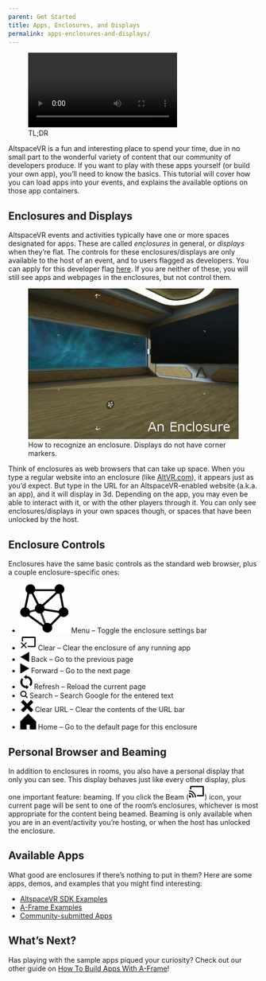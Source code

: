 ```yaml
---
parent: Get Started
title: Apps, Enclosures, and Displays
permalink: apps-enclosures-and-displays/
---
```


<figure>
	<video id="vid" src="/assets/videos/load-app.mp4" autoplay loop></video>
	<figcaption>TL;DR</figcaption>
</figure>

AltspaceVR is a fun and interesting place to spend your time, due in no small part to the wonderful variety of
content that our community of developers produce. If you want to play with these apps yourself (or build your own app),
you’ll need to know the basics. This tutorial will cover how you can load apps into your events, and explains the
available options on those app containers.

## Enclosures and Displays

AltspaceVR events and activities typically have one or more spaces designated for apps. These are called _enclosures_
in general, or _displays_ when they’re flat. The controls for these enclosures/displays are only available to the host
of an event, and to users flagged as developers. You can apply for this developer flag
[here](/devflag). If you are neither of these, you will still see apps and webpages in
the enclosures, but not control them.

<figure>
	<img src="/assets/images/enclosure.gif" />
	<figcaption>How to recognize an enclosure. Displays do not have corner markers.</figcaption>
</figure>

Think of enclosures as web browsers that can take up space. When you type a regular website into an enclosure
(like [AltVR.com](https://altvr.com)), it appears just as you’d expect. But type in the URL for an AltspaceVR-enabled
website (a.k.a. an app), and it will display in 3d. Depending on the app, you may even be able to interact with it,
or with the other players through it. You can only see enclosures/displays in your own spaces though, or spaces that
have been unlocked by the host.

## Enclosure Controls

Enclosures have the same basic controls as the standard web browser, plus a couple enclosure-specific ones:

*   ![](/assets/images/browse.png) Menu – Toggle the enclosure settings bar
*   ![](/assets/images/beam-clear.png) Clear – Clear the enclosure of any running app
*   ![](/assets/images/back.png) Back – Go to the previous page
*   ![](/assets/images/forward.png) Forward – Go to the next page
*   ![](/assets/images/refresh.png) Refresh – Reload the current page
*   ![](/assets/images/search.png) Search – Search Google for the entered text
*   ![](/assets/images/stop.png) Clear URL – Clear the contents of the URL bar
*   ![](/assets/images/home.png) Home – Go to the default page for this enclosure

## Personal Browser and Beaming

In addition to enclosures in rooms, you also have a personal display that only you can see. This display behaves just
like every other display, plus one important feature: beaming. If you click the Beam (![](/assets/images/beam.png))
icon, your current page will be sent to one of the room’s enclosures, whichever is most appropriate for the content
being beamed. Beaming is only available when you are in an event/activity you’re hosting, or when the host has
unlocked the enclosure.

## Available Apps

What good are enclosures if there’s nothing to put in them? Here are some apps, demos, and examples that you might
find interesting:

*   [AltspaceVR SDK Examples](https://altspacevr.github.io/AltspaceSDK/examples/)
*   [A-Frame Examples](https://altspacevr.github.io/aframe/examples/)
*   [Community-submitted Apps](https://tinyurl.com/altvrsdkapps)

## What’s Next?

Has playing with the sample apps piqued your curiosity? Check out our other guide on
[How To Build Apps With A-Frame](/building-altspacevr-apps-with-a-frame/)!

